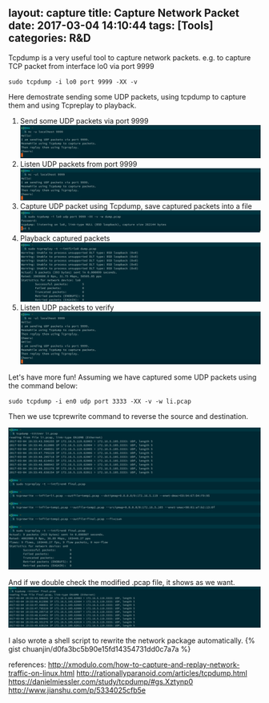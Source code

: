 layout: capture
title: Capture Network Packet
date: 2017-03-04 14:10:44
tags: [Tools]
categories: R&D
---

Tcpdump is a very useful tool to capture network packets.
e.g. to capture TCP packet from interface lo0 via port 9999

```
sudo tcpdump -i lo0 port 9999 -XX -v
```
<!--more-->

Here demostrate sending some UDP packets, using tcpdump to capture them and using Tcpreplay to playback.

1. Send some UDP packets via port 9999
![](/images/udps.png)
2. Listen UDP packets from port 9999
![](/images/udpl.png)
3. Capture UDP packet using Tcpdump, save captured packets into a file
![](/images/tcpdump_udp.png)
4. Playback captured packets
![](/images/tcpreplay_udp.png)
5. Listen UDP packets to verify
![](/images/udpl2.png)


Let's have more fun! Assuming we have captured some UDP packets using the command below:

```
sudo tcpdump -i en0 udp port 3333 -XX -v -w li.pcap
```

Then we use tcprewrite command to reverse the source and destination.

![](/images/final.png)

And if we double check the modified .pcap file, it shows as we want.
![](/images/reversed.png)

I also wrote a shell script to rewrite the network package automatically.
{% gist chuanjin/d0fa3bc5b90e15fd14354731dd0c7a7a  %}


references:
http://xmodulo.com/how-to-capture-and-replay-network-traffic-on-linux.html
http://rationallyparanoid.com/articles/tcpdump.html
https://danielmiessler.com/study/tcpdump/#gs.Xztynp0
http://www.jianshu.com/p/5334025cfb5e
